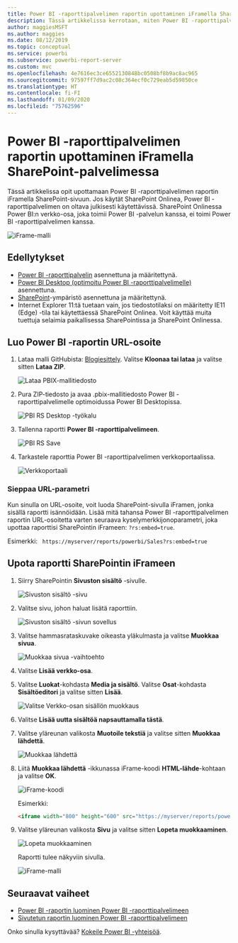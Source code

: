 ```yaml
---
title: Power BI -raporttipalvelimen raportin upottaminen iFramella SharePoint-palvelimessa
description: Tässä artikkelissa kerrotaan, miten Power BI -raporttipalvelimen raportti upotetaan iFramella SharePoint-palvelimessa
author: maggiesMSFT
ms.author: maggies
ms.date: 08/12/2019
ms.topic: conceptual
ms.service: powerbi
ms.subservice: powerbi-report-server
ms.custom: mvc
ms.openlocfilehash: 4e7616ec3ce6552130848bc0508bf8b9ac8ac965
ms.sourcegitcommit: 97597ff7d9ac2c08c364ecf0c729eab5d59850ce
ms.translationtype: HT
ms.contentlocale: fi-FI
ms.lasthandoff: 01/09/2020
ms.locfileid: "75762596"
---
```

# <a name="embed-a-power-bi-report-server-report-using-an-iframe-in-sharepoint-server"></a>Power BI -raporttipalvelimen raportin upottaminen iFramella SharePoint-palvelimessa

Tässä artikkelissa opit upottamaan Power BI -raporttipalvelimen raportin iFramella SharePoint-sivuun. Jos käytät SharePoint Onlinea, Power BI -raporttipalvelimen on oltava julkisesti käytettävissä. SharePoint Onlinessa Power BI:n verkko-osa, joka toimii Power BI -palvelun kanssa, ei toimi Power BI -raporttipalvelimen kanssa.  

![iFrame-malli](media/quickstart-embed/quickstart_embed_01.png)

## <a name="prerequisites"></a>Edellytykset
* [Power BI -raporttipalvelin](https://powerbi.microsoft.com/report-server/) asennettuna ja määritettynä.
* [Power BI Desktop (optimoitu Power BI -raporttipalvelimelle)](install-powerbi-desktop.md) asennettuna.
* [SharePoint](https://docs.microsoft.com/sharepoint/install/install)-ympäristö asennettuna ja määritettynä.
* Internet Explorer 11:tä tuetaan vain, jos tiedostotilaksi on määritetty IE11 (Edge) -tila tai käytettäessä SharePoint Onlinea. Voit käyttää muita tuettuja selaimia paikallisessa SharePointissa ja SharePoint Onlinessa.

## <a name="create-the-power-bi-report-url"></a>Luo Power BI -raportin URL-osoite

1. Lataa malli GitHubista: [Blogiesittely](https://github.com/Microsoft/powerbi-desktop-samples). Valitse **Kloonaa tai lataa** ja valitse sitten **Lataa ZIP**.

    ![Lataa PBIX-mallitiedosto](media/quickstart-embed/quickstart_embed_14.png)

2. Pura ZIP-tiedosto ja avaa .pbix-mallitiedosto Power BI -raporttipalvelimelle optimoidussa Power BI Desktopissa.

    ![PBI RS Desktop -työkalu](media/quickstart-embed/quickstart_embed_02.png)

3. Tallenna raportti **Power BI -raporttipalvelimeen**. 

    ![PBI RS Save](media/quickstart-embed/quickstart_embed_03.png)

4. Tarkastele raporttia Power BI -raporttipalvelimen verkkoportaalissa.

    ![Verkkoportaali](media/quickstart-embed/quickstart_embed_04.png)

### <a name="capture-the-url-parameter"></a>Sieppaa URL-parametri

Kun sinulla on URL-osoite, voit luoda SharePoint-sivulla iFramen, jonka sisällä raportti isännöidään. Lisää mitä tahansa Power BI -raporttipalvelimen raportin URL-osoitetta varten seuraava kyselymerkkijonoparametri, joka upottaa raporttisi SharePointin iFrameen: `?rs:embed=true`.

   Esimerkki:
    ``` 
    https://myserver/reports/powerbi/Sales?rs:embed=true
    ```
## <a name="embed-the-report-in-a-sharepoint-iframe"></a>Upota raportti SharePointin iFrameen

1. Siirry SharePointin **Sivuston sisältö** -sivulle.

    ![Sivuston sisältö -sivu](media/quickstart-embed/quickstart_embed_05.png)

2. Valitse sivu, johon haluat lisätä raporttiin.

    ![Sivuston sisältö -sivun sovellus](media/quickstart-embed/quickstart_embed_06.png)

3. Valitse hammasrataskuvake oikeasta yläkulmasta ja valitse **Muokkaa sivua**.

    ![Muokkaa sivua -vaihtoehto](media/quickstart-embed/quickstart_embed_07.png)

4. Valitse **Lisää verkko-osa**.

5. Valitse **Luokat**-kohdasta **Media ja sisältö**. Valitse **Osat**-kohdasta **Sisältöeditori** ja valitse sitten **Lisää**.

    ![Valitse Verkko-osan sisällön muokkaus](media/quickstart-embed/quickstart_embed_09.png)

6. Valitse **Lisää uutta sisältöä napsauttamalla tästä**.

7. Valitse yläreunan valikosta **Muotoile tekstiä** ja valitse sitten **Muokkaa lähdettä**.

     ![Muokkaa lähdettä](media/quickstart-embed/quickstart_embed_11.png)

8. Liitä **Muokkaa lähdettä** -ikkunassa iFrame-koodi **HTML-lähde**-kohtaan ja valitse **OK**.

    ![iFrame-koodi](media/quickstart-embed/quickstart_embed_12.png)

     Esimerkki:
     ```html
     <iframe width="800" height="600" src="https://myserver/reports/powerbi/Sales?rs:embed=true" frameborder="0" allowFullScreen="true"></iframe>
     ```

9. Valitse yläreunan valikosta **Sivu** ja valitse sitten **Lopeta muokkaaminen**.

    ![Lopeta muokkaaminen](media/quickstart-embed/quickstart_embed_13.png)

    Raportti tulee näkyviin sivulla.

    ![iFrame-malli](media/quickstart-embed/quickstart_embed_01.png)

## <a name="next-steps"></a>Seuraavat vaiheet

- [Power BI -raportin luominen Power BI -raporttipalvelimeen](quickstart-create-powerbi-report.md)  
- [Sivutetun raportin luominen Power BI -raporttipalvelimeen](quickstart-create-paginated-report.md)  

Onko sinulla kysyttävää? [Kokeile Power BI -yhteisöä](https://community.powerbi.com/). 

